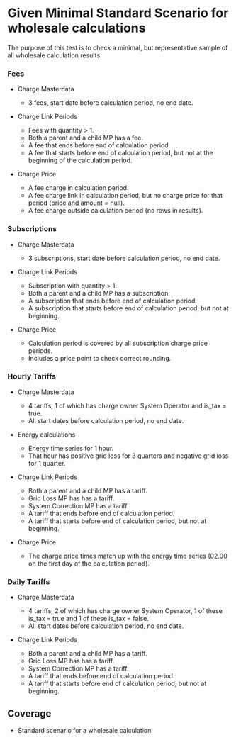 # Given Minimal Standard Scenario for wholesale calculations

The purpose of this test is to check a minimal, but representative sample of all wholesale calculation results.

### Fees

- Charge Masterdata
    - 3 fees, start date before calculation period, no end date.

- Charge Link Periods
    - Fees with quantity > 1.
    - Both a parent and a child MP has a fee.
    - A fee that ends before end of calculation period.
    - A fee that starts before end of calculation period, but not at the beginning of the calculation period.

- Charge Price
    - A fee charge in calculation period.
    - A fee charge link in calculation period, but no charge price for that period (price and amount = null).
    - A fee charge outside calculation period (no rows in results).

### Subscriptions

- Charge Masterdata
    - 3 subscriptions, start date before calculation period, no end date.

- Charge Link Periods
    - Subscription with quantity > 1.
    - Both a parent and a child MP has a subscription.
    - A subscription that ends before end of calculation period.
    - A subscription that starts before end of calculation period, but not at beginning.

- Charge Price
    - Calculation period is covered by all subscription charge price periods.
    - Includes a price point to check correct rounding.

### Hourly Tariffs

- Charge Masterdata
    - 4 tariffs, 1 of which has charge owner System Operator and is_tax = true.
    - All start dates before calculation period, no end date.

- Energy calculations
    - Energy time series for 1 hour.
    - That hour has positive grid loss for 3 quarters and negative grid loss for 1 quarter.

- Charge Link Periods
    - Both a parent and a child MP has a tariff.
    - Grid Loss MP has has a tariff.
    - System Correction MP has a tariff.
    - A tariff that ends before end of calculation period.
    - A tariff that starts before end of calculation period, but not at beginning.

- Charge Price
    - The charge price times match up with the energy time series (02.00 on the first day of the calculation period).

### Daily Tariffs

- Charge Masterdata
    - 4 tariffs, 2 of which has charge owner System Operator, 1 of these is_tax = true and 1 of these is_tax = false.
    - All start dates before calculation period, no end date.

- Charge Link Periods
    - Both a parent and a child MP has a tariff.
    - Grid Loss MP has has a tariff.
    - System Correction MP has a tariff.
    - A tariff that ends before end of calculation period.
    - A tariff that starts before end of calculation period, but not at beginning.

## Coverage

- Standard scenario for a wholesale calculation
